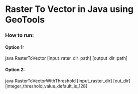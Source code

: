# Raster To Vector in Java using GeoTools

### How to run:

#### Option 1:

java RasterToVector [input_rater_dir_path] [output_dir_path]


#### Option 2:

java RasterToVectorWithThreshold [input_raster_dir] [out_dir] [integer_threshold_value_default_is_128]
